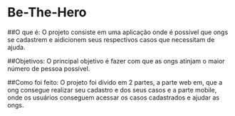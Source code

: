 # Be-The-Hero

##O que é: 
O projeto consiste em uma aplicação onde é possível que ongs se cadastrem e aidicionem seus respectivos casos que necessitam de ajuda.

##Objetivos: 
O principal objetivo é fazer com que as ongs atinjam o maior número de pessoa possível.

##Como foi feito:
O projeto foi dívido em 2 partes, a parte web em, que a ong consegue realizar seu cadastro e dos seus casos e a parte mobile, onde os usuários conseguem acessar os casos cadastrados e ajudar as ongs.
